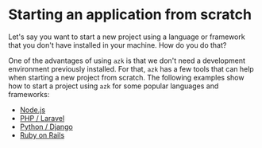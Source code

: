 # Starting an application from scratch

Let's say you want to start a new project using a language or framework that you don't have installed in your machine. How do you do that?

One of the advantages of using `azk` is that we don't need a development environment previously installed. For that, `azk` has a few tools that can help when starting a new project from scratch. The following examples show how to start a project using `azk` for some popular languages and frameworks:

- [Node.js](nodejs.md)
- [PHP / Laravel](php-laravel.md)
- [Python / Django](python-django.md)
- [Ruby on Rails](ruby-rails.md)

